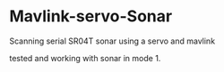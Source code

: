 # Mavlink-servo-Sonar
Scanning serial SR04T sonar using a servo and mavlink

tested and working with sonar in mode 1.
